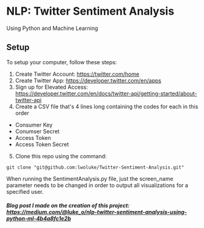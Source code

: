 # NLP: Twitter Sentiment Analysis
Using Python and Machine Learning
## Setup
To setup your computer, follow these steps:

1) Create Twitter Account: https://twitter.com/home
2) Create Twitter App: https://developer.twitter.com/en/apps
3) Sign up for Elevated Access: https://developer.twitter.com/en/docs/twitter-api/getting-started/about-twitter-api
4) Create a CSV file that's 4 lines long containing the codes for each in this order
  - Consumer Key
  - Conumser Secret
  - Access Token
  - Access Token Secret
5) Clone this repo using the command:
```
git clone "git@github.com:lwoluke/Twitter-Sentiment-Analysis.git"
```
When running the SentimentAnalysis.py file, just the screen_name parameter needs to be changed in order to output all visualizations for a specified user.

##### Blog post I made on the creation of this project: https://medium.com/@luke_o/nlp-twitter-sentiment-analysis-using-python-ml-4b4a8fc1e2b
